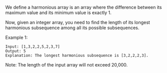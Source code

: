 We define a harmonious array is an array where the difference between its maximum value and its minimum value is exactly 1.

Now, given an integer array, you need to find the length of its longest harmonious subsequence among all its possible subsequences.

Example 1:

~~~
Input: [1,3,2,2,5,2,3,7]
Output: 5
Explanation: The longest harmonious subsequence is [3,2,2,2,3].
~~~

Note: The length of the input array will not exceed 20,000.
